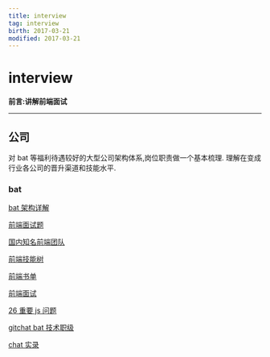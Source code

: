 ```yaml
---
title: interview    
tag: interview      
birth: 2017-03-21      
modified: 2017-03-21      
---
```


interview
===
**前言:讲解前端面试**

---

## 公司
对 bat 等福利待遇较好的大型公司架构体系,岗位职责做一个基本梳理.
理解在变成行业各公司的晋升渠道和技能水平.

### bat
[bat 架构详解](https://juejin.im/post/5b34675d6fb9a00e6325434e)

[前端面试题](https://github.com/markyun/My-blog/tree/master/Front-end-Developer-Questions/Questions-and-Answers)

[国内知名前端团队](https://github.com/mdluo/awesome-fe-team)

[前端技能树](http://html5ify.com/fks/)

[前端书单](https://github.com/phodal/booktree)

[前端面试](https://segmentfault.com/a/1190000010631325?from=singlemessage&amp;isappinstalled=0#articleHeader20)

[26 重要 js 问题 ](https://www.toptal.com/javascript/interview-questions)

[gitchat bat 技术职级](http://gitbook.cn/books/59a8a71235ff343751415e34/index.html)

[chat 实录](http://gitbook.cn/books/59c117e61a1fd73dd3f2e01f/index.html)